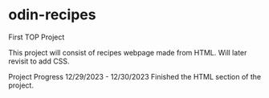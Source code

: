 # odin-recipes
First TOP Project

This project will consist of recipes webpage made from HTML.
Will later revisit to add CSS.

Project Progress
12/29/2023 - 12/30/2023 Finished the HTML section of the project.